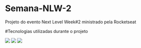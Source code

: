 # Semana-NLW-2
Projeto do evento Next Level Week#2 ministrado pela Rocketseat

#Tecnologias utilizadas durante o projeto
 
<img src="https://img.icons8.com/color/48/000000/html-5.png"/>
<img src="https://img.icons8.com/color/48/000000/css3.png"/>
<img src="https://img.icons8.com/color/48/000000/javascript.png"/> 


